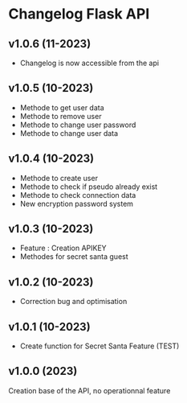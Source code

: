 # Changelog Flask API

## v1.0.6 (11-2023)

- Changelog is now accessible from the api

## v1.0.5 (10-2023)

- Methode to get user data
- Methode to remove user
- Methode to change user password
- Methode to change user data

## v1.0.4 (10-2023)

- Methode to create user
- Methode to check if pseudo already exist
- Methode to check connection data
- New encryption password system

## v1.0.3 (10-2023)

- Feature : Creation APIKEY
- Methodes for secret santa guest

## v1.0.2 (10-2023)

- Correction bug and optimisation

## v1.0.1 (10-2023)

- Create function for Secret Santa Feature (TEST)

## v1.0.0 (2023)

Creation base of the API, no operationnal feature
